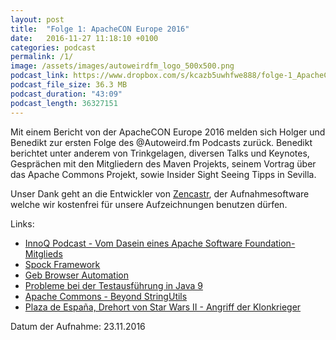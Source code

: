 ```yaml
---
layout: post
title:  "Folge 1: ApacheCON Europe 2016"
date:   2016-11-27 11:18:10 +0100
categories: podcast
permalink: /1/
image: /assets/images/autoweirdfm_logo_500x500.png
podcast_link: https://www.dropbox.com/s/kcazb5uwhfwe888/folge-1_ApacheCON-Europe-2016.mp3
podcast_file_size: 36.3 MB
podcast_duration: "43:09"
podcast_length: 36327151
---
```


Mit einem Bericht von der ApacheCON Europe 2016 melden sich Holger und Benedikt zur ersten Folge des @Autoweird.fm Podcasts zurück. Benedikt berichtet unter anderem von Trinkgelagen, diversen Talks und Keynotes, Gesprächen mit den Mitgliedern des Maven Projekts, seinem Vortrag über das Apache Commons Projekt, sowie Insider Sight Seeing Tipps in Sevilla.

Unser Dank geht an die Entwickler von [Zencastr](https://zencastr.com), der Aufnahmesoftware welche wir kostenfrei für unsere Aufzeichnungen benutzen dürfen.

Links:

- [InnoQ Podcast - Vom Dasein eines Apache Software Foundation-Mitglieds ](https://www.innoq.com/de/podcast/013-apache-software-foundation/)
- [Spock Framework](http://spockframework.org)
- [Geb Browser Automation](http://www.gebish.org)
- [Probleme bei der Testausführung in Java 9](http://mail.openjdk.java.net/pipermail/jigsaw-dev/2016-November/010233.html)
- [Apache Commons - Beyond StringUtils](https://apacheconeu2016.sched.org/event/8UMA/apache-commons-beyond-stringutils-benedikt-ritter-codecentric-ag)
- [Plaza de España, Drehort von Star Wars II - Angriff der Klonkrieger](https://de.wikipedia.org/wiki/Plaza_de_España_%28Sevilla%29)

Datum der Aufnahme: 23.11.2016
